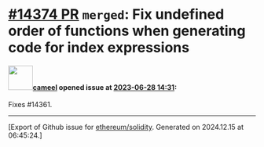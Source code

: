 # [\#14374 PR](https://github.com/ethereum/solidity/pull/14374) `merged`: Fix undefined order of functions when generating code for index expressions

#### <img src="https://avatars.githubusercontent.com/u/137030?v=4" width="50">[cameel](https://github.com/cameel) opened issue at [2023-06-28 14:31](https://github.com/ethereum/solidity/pull/14374):

Fixes #14361.




-------------------------------------------------------------------------------



[Export of Github issue for [ethereum/solidity](https://github.com/ethereum/solidity). Generated on 2024.12.15 at 06:45:24.]
